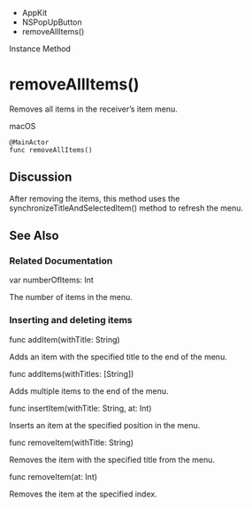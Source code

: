 

- AppKit
- NSPopUpButton
-  removeAllItems() 

Instance Method

# removeAllItems()

Removes all items in the receiver’s item menu.

macOS

``` source
@MainActor
func removeAllItems()
```

## Discussion

After removing the items, this method uses the synchronizeTitleAndSelectedItem() method to refresh the menu.

## See Also

### Related Documentation

var numberOfItems: Int

The number of items in the menu.

### Inserting and deleting items

func addItem(withTitle: String)

Adds an item with the specified title to the end of the menu.

func addItems(withTitles: [String])

Adds multiple items to the end of the menu.

func insertItem(withTitle: String, at: Int)

Inserts an item at the specified position in the menu.

func removeItem(withTitle: String)

Removes the item with the specified title from the menu.

func removeItem(at: Int)

Removes the item at the specified index.

